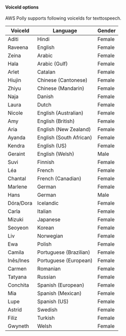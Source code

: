 #### VoiceId options

AWS Polly supports following voiceIds for texttospeech.


| VoiceId               | Language  | Gender |
| ------------------ | ------ | ------------ |
| Aditi                 | Hindi | Female    |
| Raveena               | English | Female                       |
| Zeina                 | Arabic | Female                          |
| Hala             | Arabic (Gulf) | Female          |
| Arlet           | Catalan | Female     |
| Hiujin             | Chinese (Cantonese) | Female     |
| Zhiyu               | Chinese (Mandarin) | Female  |
| Naja           | Danish | Female   |
| Laura     | Dutch | Female         |
| Nicole    | English (Australian) | Female |
| Amy      | English (British) | Female      |
| Aria        | English (New Zealand) | Female   |
| Ayanda        | English (South African) | Female  |
| Kendra        | English (US) | Female  |
| Geraint        | English (Welsh) | Male  |
| Suvi        | Finnish| Female  |
| Léa        | French  | Female  |
| Chantal        | French (Canadian)  | Female  |
| Marlene        | German  | Female  |
| Hans        | German  | Male  |
| Dóra/Dora        | Icelandic  | Female  |
| Carla        | Italian  | Female  |
| Mizuki        | Japanese  | Female  |
| Seoyeon        | Korean  | Female  |
| Liv        | Norwegian  | Female  |
| Ewa        | Polish  | Female  |
| Camila        | Portuguese (Brazilian)  | Female  |
| Inês/Ines        | Portuguese (European)  | Female  |
| Carmen        | Romanian  | Female  |
| Tatyana        | Russian  | Female  |
| Conchita        | Spanish (European)  | Female  |
| Mia        | Spanish (Mexican)  | Female  |
| Lupe        | Spanish (US)  | Female  |
| Astrid        | Swedish  | Female  |
| Filiz        | Turkish  | Female  |
| Gwyneth        | Welsh  | Female  |
